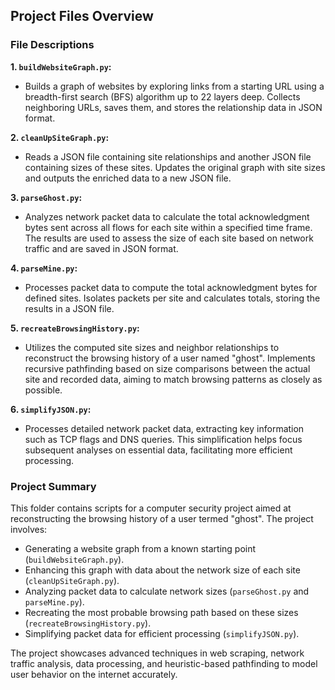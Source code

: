 ## Project Files Overview

### File Descriptions

**1. `buildWebsiteGraph.py`:**
   - Builds a graph of websites by exploring links from a starting URL using a breadth-first search (BFS) algorithm up to 22 layers deep. Collects neighboring URLs, saves them, and stores the relationship data in JSON format.

**2. `cleanUpSiteGraph.py`:**
   - Reads a JSON file containing site relationships and another JSON file containing sizes of these sites. Updates the original graph with site sizes and outputs the enriched data to a new JSON file.

**3. `parseGhost.py`:**
   - Analyzes network packet data to calculate the total acknowledgment bytes sent across all flows for each site within a specified time frame. The results are used to assess the size of each site based on network traffic and are saved in JSON format.

**4. `parseMine.py`:**
   - Processes packet data to compute the total acknowledgment bytes for defined sites. Isolates packets per site and calculates totals, storing the results in a JSON file.

**5. `recreateBrowsingHistory.py`:**
   - Utilizes the computed site sizes and neighbor relationships to reconstruct the browsing history of a user named "ghost". Implements recursive pathfinding based on size comparisons between the actual site and recorded data, aiming to match browsing patterns as closely as possible.

**6. `simplifyJSON.py`:**
   - Processes detailed network packet data, extracting key information such as TCP flags and DNS queries. This simplification helps focus subsequent analyses on essential data, facilitating more efficient processing.

### Project Summary

This folder contains scripts for a computer security project aimed at reconstructing the browsing history of a user termed "ghost". The project involves:
- Generating a website graph from a known starting point (`buildWebsiteGraph.py`).
- Enhancing this graph with data about the network size of each site (`cleanUpSiteGraph.py`).
- Analyzing packet data to calculate network sizes (`parseGhost.py` and `parseMine.py`).
- Recreating the most probable browsing path based on these sizes (`recreateBrowsingHistory.py`).
- Simplifying packet data for efficient processing (`simplifyJSON.py`).

The project showcases advanced techniques in web scraping, network traffic analysis, data processing, and heuristic-based pathfinding to model user behavior on the internet accurately.
